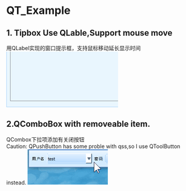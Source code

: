 # QT_Example

## 1. Tipbox Use QLable,Support mouse move
  用QLabel实现的窗口提示框，支持鼠标移动延长显示时间  
  ![image](https://github.com/ZYV037/QT_Example/blob/master/1_tipbox/tipbox.gif)
  
## 2.QComboBox with removeable item.
  QCombox下拉项添加有关闭按钮  
  Caution: QPushButton has some proble with qss,so I use QToolButton instead.
 ![image](https://github.com/ZYV037/QT_Example/blob/master/2_qcombox_removeable_item/qcombox_removeable_item.gif)
